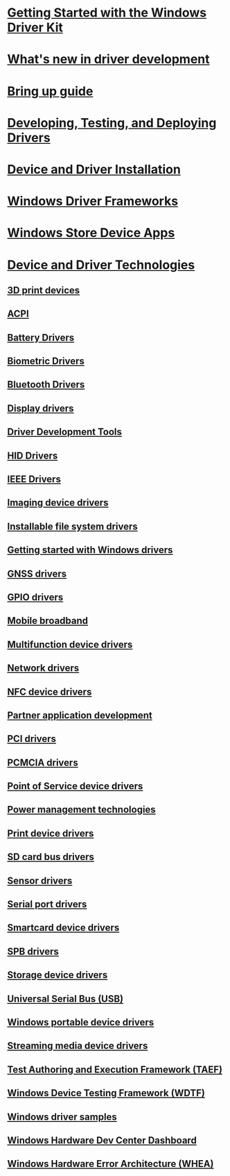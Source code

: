 # [Getting Started with the Windows Driver Kit](index.md)
# [What's new in driver development](what-s-new-in-driver-development.md)
# [Bring up guide](bringup/index.md)
# [Developing, Testing, and Deploying Drivers](develop/index.md)
# [Device and Driver Installation](install/index.md)
# [Windows Driver Frameworks](wdf/index.md)
# [Windows Store Device Apps](devapps/index.md)
# [Device and Driver Technologies](device-and-driver-technologies.md)
## [3D print devices](3dprint/index.md)
## [ACPI](acpi/index.md)
## [Battery Drivers](battery/index.md)
## [Biometric Drivers](biometric/index.md)
## [Bluetooth Drivers](bluetooth/index.md)
## [Display drivers](display/index.md)
## [Driver Development Tools](devtest/index.md)
## [HID Drivers](hid/index.md)
## [IEEE Drivers](ieee/index.md)
## [Imaging device drivers](image/index.md)
## [Installable file system drivers](ifs/index.md)
## [Getting started with Windows drivers](gettingstarted/index.md)
## [GNSS drivers](gnss/index.md)
## [GPIO drivers](gpio/index.md)
## [Mobile broadband](mobilebroadband/index.md)
## [Multifunction device drivers](multifunction/index.md)
## [Network drivers](network/index.md)
## [NFC device drivers](nfc/index.md)
## [Partner application development](partnerapps/index.md)
## [PCI drivers](pci/index.md)
## [PCMCIA drivers](pcmcia/index.md)
## [Point of Service device drivers](pos/index.md)
## [Power management technologies](powermeter/index.md)
## [Print device drivers](print/index.md)
## [SD card bus drivers](sd/index.md)
## [Sensor drivers](sensors/index.md)
## [Serial port drivers](serports/index.md)
## [Smartcard device drivers](smartcard/index.md)
## [SPB drivers](spb/index.md)
## [Storage device drivers](storage/index.md)
## [Universal Serial Bus (USB)](usbcon/index.md)
## [Windows portable device drivers](portable/index.md)
## [Streaming media device drivers](stream/index.md)
## [Test Authoring and Execution Framework (TAEF)](taef/index.md)
## [Windows Device Testing Framework (WDTF)](wdtf/index.md)
## [Windows driver samples](samples/index.md)
## [Windows Hardware Dev Center Dashboard](dashboard/index.md)
## [Windows Hardware Error Architecture (WHEA)](whea/index.md)
